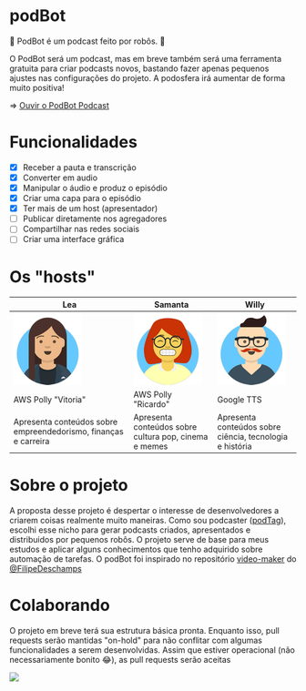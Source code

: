 # podBot

🤖 PodBot é um podcast feito por robôs. 🤖 

O PodBot será um podcast, mas em breve também será uma ferramenta gratuita para criar podcasts novos, bastando fazer apenas pequenos ajustes nas configurações do projeto. A podosfera irá aumentar de forma muito positiva!

=> [Ouvir o PodBot Podcast](https://anchor.fm/podbotpodcast)

# Funcionalidades

- [x] Receber a pauta e transcrição
- [x] Converter em audio
- [x] Manipular o áudio e produz o episódio
- [X] Criar uma capa para o episódio
- [X] Ter mais de um host (apresentador)
- [ ] Publicar diretamente nos agregadores
- [ ] Compartilhar nas redes sociais
- [ ] Criar uma interface gráfica

# Os "hosts"

| Lea | Samanta | Willy |
|--|--|--|
| ![](sources/Lea_mini.png) | ![](sources/Samanta_mini.png) | ![](sources/Willy_mini.png) |
| AWS Polly "Vitoria" | AWS Polly "Ricardo" | Google TTS |
| Apresenta conteúdos sobre empreendedorismo, finanças e carreira | Apresenta conteúdos sobre cultura pop, cinema e memes | Apresenta conteúdos sobre ciência, tecnologia e história |

# Sobre o projeto

A proposta desse projeto é despertar o interesse de desenvolvedores a criarem coisas realmente muito maneiras. Como sou podcaster ([podTag](http://podtag.com.br)), escolhi esse nicho para gerar podcasts criados, apresentados e distribuidos por pequenos robôs. O projeto serve de base para meus estudos e aplicar alguns conhecimentos que tenho adquirido sobre automação de tarefas. O podBot foi inspirado no repositório [video-maker](https://github.com/filipedeschamps/video-maker/) do [@FilipeDeschamps](https://github.com/filipedeschamps/)

# Colaborando

O projeto em breve terá sua estrutura básica pronta. Enquanto isso, pull requests serão mantidas "on-hold" para não conflitar com algumas funcionalidades a serem desenvolvidas. Assim que estiver operacional (não necessariamente bonito 😂), as pull requests serão aceitas

![ ](https://i.postimg.cc/GhGmr651/logo.png)
